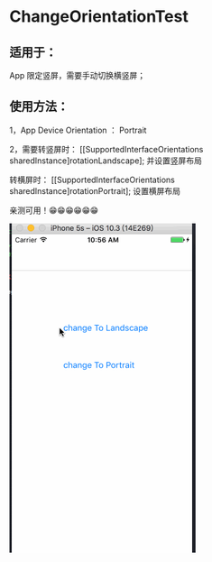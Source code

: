 # ChangeOrientationTest


## 适用于：

App 限定竖屏，需要手动切换横竖屏；

## 使用方法：

1，App Device Orientation ： Portrait

2，需要转竖屏时：
 [[SupportedInterfaceOrientations sharedInstance]rotationLandscape];
 并设置竖屏布局

 转横屏时：
 [[SupportedInterfaceOrientations sharedInstance]rotationPortrait];
 设置横屏布局

 亲测可用！😁😁😁😁😁😁
 
<img src="changeOrientation.gif"  alt="旋转示例" />


